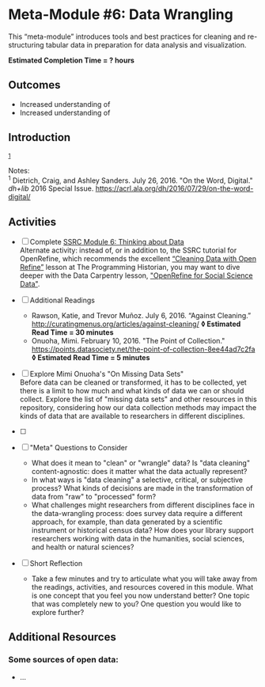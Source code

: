# Meta-Module #6: Data Wrangling

This “meta-module” introduces tools and best practices for cleaning and re-structuring tabular data in preparation for data analysis and visualization. 

**Estimated Completion Time = ? hours**

## Outcomes

* Increased understanding of 
* Increased understanding of 

## Introduction

<sup>[1](#note1)</sup> 

Notes:</br>
<sup><a name="note1">1</a></sup> Dietrich, Craig, and Ashley Sanders. July 26, 2016. "On the Word, Digital." *dh+lib* 2016 Special Issue. https://acrl.ala.org/dh/2016/07/29/on-the-word-digital/ </br>

## Activities

- [ ] Complete [SSRC Module 6: Thinking about Data](https://labs.ssrc.org/dds/articles/6-thinking-about-data/) <br>
	Alternate activity: instead of, or in addition to, the SSRC tutorial for OpenRefine, which recommends the excellent [“Cleaning Data with Open Refine”](https://programminghistorian.org/en/lessons/cleaning-data-with-openrefine) lesson at The Programming Historian, you may want to dive deeper with the Data Carpentry lesson, ["OpenRefine for Social Science Data"](https://datacarpentry.org/openrefine-socialsci/).

- [ ] Additional Readings
	* Rawson, Katie, and Trevor Muñoz. July 6, 2016. “Against Cleaning.” http://curatingmenus.org/articles/against-cleaning/ **◊  Estimated Read Time = 30 minutes**
	* Onuoha, Mimi. February 10, 2016. "The Point of Collection." https://points.datasociety.net/the-point-of-collection-8ee44ad7c2fa **◊  Estimated Read Time = 5 minutes**

- [ ] Explore Mimi Onuoha's "On Missing Data Sets" <br>
	Before data can be cleaned or transformed, it has to be collected, yet there is a limit to how much and what kinds of data we can or should collect. Explore the list of "missing data sets" and other resources in this repository, considering how our data collection methods may impact the kinds of data that are available to researchers in different disciplines.

- [ ] 

- [ ] "Meta" Questions to Consider
	* What does it mean to "clean" or "wrangle" data? Is "data cleaning" content-agnostic: does it matter what the data actually represent?
	* In what ways is "data cleaning" a selective, critical, or subjective process? What kinds of decisions are made in the transformation of data from "raw" to "processed" form?
	* What challenges might researchers from different disciplines face in the data-wrangling process: does survey data require a different approach, for example, than data generated by a scientific instrument or historical census data? How does your library support researchers working with data in the humanities, social sciences, and health or natural sciences?

- [ ] Short Reflection
	* Take a few minutes and try to articulate what you will take away from the readings, activities, and resources covered in this module. What is one concept that you feel you now understand better? One topic that was completely new to you? One question you would like to explore further? 

## Additional Resources

### Some sources of open data:

* ...




